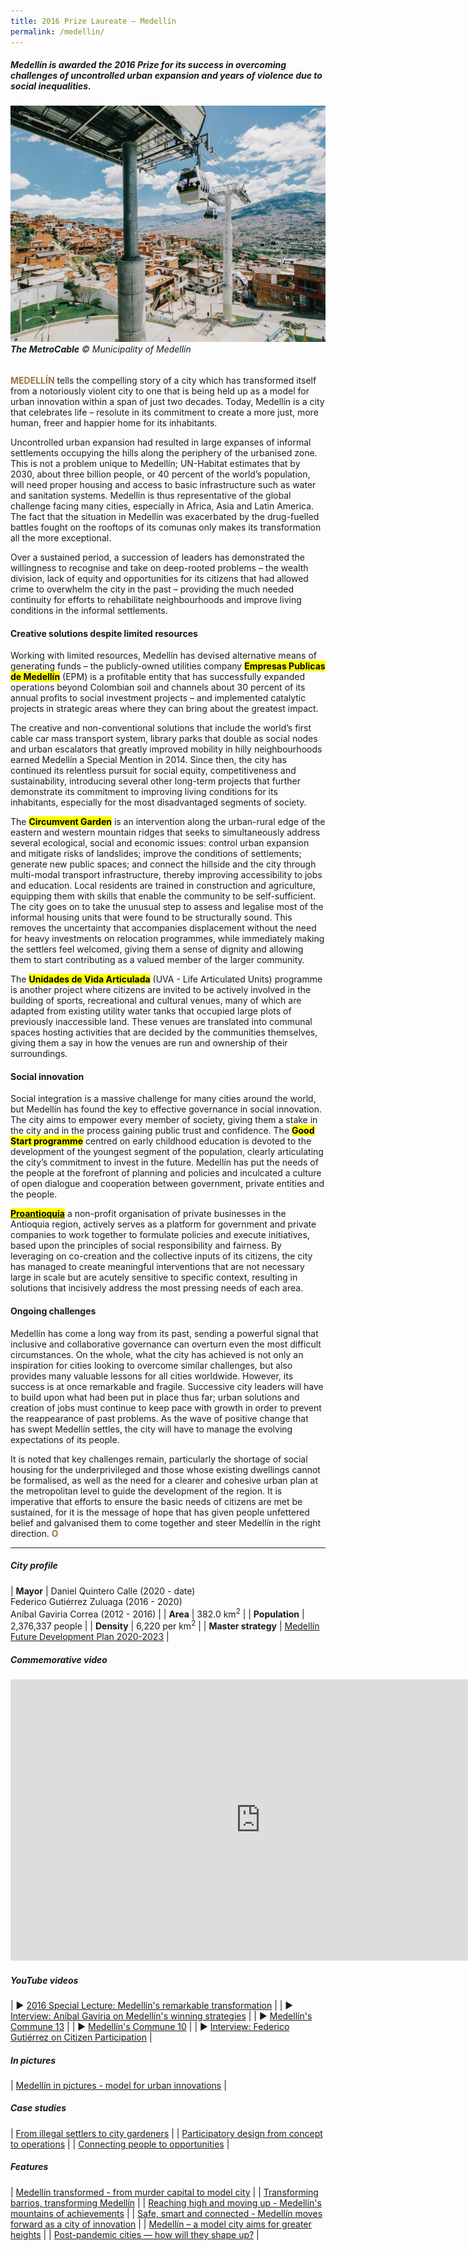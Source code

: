 ```yaml
---
title: 2016 Prize Laureate — Medellín
permalink: /medellin/
--- 
```


##### Medellín is awarded the 2016 Prize for its success in overcoming challenges of uncontrolled urban expansion and years of violence due to social inequalities.

###### ![Medellín](/images/laureates/medellin.jpg)**The MetroCable** © Municipality of Medellín

<b><font color="#967942">MEDELLÍN</font></b> tells the compelling story of a city which has transformed itself from a notoriously violent city to one that is being held up as a model for urban innovation within a span of just two decades. Today, Medellín is a city that celebrates life – resolute in its commitment to create a more just, more human, freer and happier home for its inhabitants. 

Uncontrolled urban expansion had resulted in large expanses of informal settlements occupying the hills along the periphery of the urbanised zone. This is not a problem unique to Medellín; UN-Habitat estimates that by 2030, about three billion people, or 40 percent of the world’s population, will need proper housing and access to basic infrastructure such as water and sanitation systems. Medellín is thus representative of the global challenge facing many cities, especially in Africa, Asia and Latin America. The fact that the situation in Medellín was exacerbated by the drug-fuelled battles fought on the rooftops of its comunas only makes its transformation all the more exceptional. 

Over a sustained period, a succession of leaders has demonstrated the willingness to recognise and take on deep-rooted problems – the wealth division, lack of equity and opportunities for its citizens that had allowed crime to overwhelm the city in the past – providing the much needed continuity for efforts to rehabilitate neighbourhoods and improve living conditions in the informal settlements. 

#### **Creative solutions despite limited resources**

Working with limited resources, Medellín has devised alternative means of generating funds – the publicly-owned utilities company **<mark>Empresas Publicas de Medellín</mark>** (EPM) is a profitable entity that has successfully expanded operations beyond Colombian soil and channels about 30 percent of its annual profits to social investment projects – and implemented catalytic projects in strategic areas where they can bring about the greatest impact. 

The creative and non-conventional solutions that include the world’s first cable car mass transport system, library parks that double as social nodes and urban escalators that greatly improved mobility in hilly neighbourhoods earned Medellín a Special Mention in 2014. Since then, the city has continued its relentless pursuit for social equity, competitiveness and sustainability, introducing several other long-term projects that further demonstrate its commitment to improving living conditions for its inhabitants, especially for the most disadvantaged segments of society. 

The **<mark>Circumvent Garden</mark>** is an intervention along the urban-rural edge of the eastern and western mountain ridges that seeks to simultaneously address several ecological, social and economic issues: control urban expansion and mitigate risks of landslides; improve the conditions of settlements; generate new public spaces; and connect the hillside and the city through multi-modal transport infrastructure, thereby improving accessibility to jobs and education. Local residents are trained in construction and agriculture, equipping them with skills that enable the community to be self-sufficient. The city goes on to take the unusual step to assess and legalise most of the informal housing units that were found to be structurally sound. This removes the uncertainty that accompanies displacement without the need for heavy investments on relocation programmes, while immediately making the settlers feel welcomed, giving them a sense of dignity and allowing them to start contributing as a valued member of the larger community. 

The **<mark>Unidades de Vida Articulada</mark>** (UVA - Life Articulated Units) programme is another project where citizens are invited to be actively involved in the building of sports, recreational and cultural venues, many of which are adapted from existing utility water tanks that occupied large plots of previously inaccessible land. These venues are translated into communal spaces hosting activities that are decided by the communities themselves, giving them a say in how the venues are run and ownership of their surroundings. 

#### **Social innovation**

Social integration is a massive challenge for many cities around the world, but Medellín has found the key to effective governance in social innovation. The city aims to empower every member of society, giving them a stake in the city and in the process gaining public trust and confidence. The **<mark>Good Start programme</mark>** centred on early childhood education is devoted to the development of the youngest segment of the population, clearly articulating the city’s commitment to invest in the future. Medellín has put the needs of the people at the forefront of planning and policies and inculcated a culture of open dialogue and cooperation between government, private entities and the people. 

[**<mark>Proantioquia</mark>**](https://proantioquia.org.co) a non-profit organisation of private businesses in the Antioquia region, actively serves as a platform for government and private companies to work together to formulate policies and execute initiatives, based upon the principles of social responsibility and fairness. By leveraging on co-creation and the collective inputs of its citizens, the city has managed to create meaningful interventions that are not necessary large in scale but are acutely sensitive to specific context, resulting in solutions that incisively address the most pressing needs of each area. 

#### **Ongoing challenges**

Medellín has come a long way from its past, sending a powerful signal that inclusive and collaborative governance can overturn even the most difficult circumstances. On the whole, what the city has achieved is not only an inspiration for cities looking to overcome similar challenges, but also provides many valuable lessons for all cities worldwide. However, its success is at once remarkable and fragile. Successive city leaders will have to build upon what had been put in place thus far; urban solutions and creation of jobs must continue to keep pace with growth in order to prevent the reappearance of past problems. As the wave of positive change that has swept Medellín settles, the city will have to manage the evolving expectations of its people. 

It is noted that key challenges remain, particularly the shortage of social housing for the underprivileged and those whose existing dwellings cannot be formalised, as well as the need for a clearer and cohesive urban plan at the metropolitan level to guide the development of the region. It is imperative that efforts to ensure the basic needs of citizens are met be sustained, for it is the message of hope that has given people unfettered belief and galvanised them to come together and steer Medellín in the right direction. **<font color="#967942">O</font>**

---

##### **City profile**

| **Mayor** | Daniel Quintero Calle (2020 - date) <br> Federico Gutiérrez Zuluaga (2016 - 2020) <br> Aníbal Gaviria Correa (2012 - 2016) |
| **Area** | 382.0 km<sup>2</sup> |
| **Population** | 2,376,337 people | 
| **Density** | 6,220 per km<sup>2</sup> |
| **Master strategy** | [Medellín Future Development Plan 2020-2023](https://www.medellin.gov.co/irj/portal/medellin?NavigationTarget=contenido/6899-Plan-de-Desarrollo-2020---2023--Gaceta-oficial---Medellin-Futuro) |

##### **Commemorative video** 

<div class="bp-youtube">

<iframe width="800" height="450" src="https://www.youtube.com/embed/P5BzIa90x1A" title="YouTube video player" frameborder="0" allow="accelerometer; autoplay; clipboard-write; encrypted-media; gyroscope; picture-in-picture" allowfullscreen></iframe>

</div>

##### **YouTube videos** 

| ▶️ [2016 Special Lecture: Medellín's remarkable transformation](https://youtu.be/dcjTT8TAgTU) |
| ▶️ [Interview: Aníbal Gaviria on Medellín's winning strategies](https://youtu.be/UtIrcsydT14) |
| ▶️ [Medellín's Commune 13](https://youtu.be/LBFrfy7aQFs) |
| ▶️ [Medellín's Commune 10](https://youtu.be/7eeiOgC8FKg) |
| ▶️ [Interview: Federico Gutiérrez on Citizen Participation](https://youtu.be/BdZR6HdtcSI) |

##### **In pictures** 

| [Medellín in pictures - model for urban innovations](/resources/in-pictures/medellin/) |

##### **Case studies** 

| [From illegal settlers to city gardeners](/resources/case-studies/circumvent-garden/) |
| [Participatory design from concept to operations](/resources/case-studies/uva/) |
| [Connecting people to opportunities](/resources/case-studies/metrocable/) |

##### **Features** 

| [Medellín transformed - from murder capital to model city](/resources/features/medellin-transformed/) |
| [Transforming barrios, transforming Medellín](/resources/features/transforming-barrios-transforming-medellin/) |
| [Reaching high and moving up - Medellín's mountains of achievements](/resources/features/reaching-high-moving-up/) |
| [Safe, smart and connected - Medellín moves forward as a city of innovation](/resources/features/safe-smart-connected/) |
| [Medellín – a model city aims for greater heights](/resources/features/medellin-model-city-greater-heights/) |
| [Post-pandemic cities — how will they shape up?](/resources/features/post-pandemic-cities/) |
